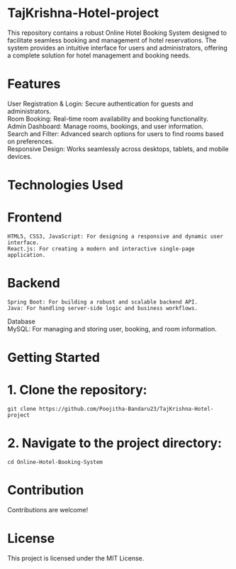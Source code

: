 # TajKrishna-Hotel-project
This repository contains a robust Online Hotel Booking System designed to facilitate seamless booking and management of hotel reservations. The system provides an intuitive interface for users and administrators, offering a complete solution for hotel management and booking needs.
# Features
User Registration & Login: Secure authentication for guests and administrators.  
Room Booking: Real-time room availability and booking functionality.  
Admin Dashboard: Manage rooms, bookings, and user information.  
Search and Filter: Advanced search options for users to find rooms based on preferences.  
Responsive Design: Works seamlessly across desktops, tablets, and mobile devices.  
# Technologies Used  
# Frontend  
    HTML5, CSS3, JavaScript: For designing a responsive and dynamic user interface.    
    React.js: For creating a modern and interactive single-page application.        
# Backend        
    Spring Boot: For building a robust and scalable backend API.    
    Java: For handling server-side logic and business workflows.        
Database    
MySQL: For managing and storing user, booking, and room information.
# Getting Started    
# 1. Clone the repository:    
    git clone https://github.com/Poojitha-Bandaru23/TajKrishna-Hotel-project
# 2. Navigate to the project directory:
    cd Online-Hotel-Booking-System  
# Contribution    
Contributions are welcome!    
# License    
This project is licensed under the MIT License.


